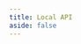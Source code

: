 ```yaml
---
title: Local API
aside: false
---
```


<script setup>
  import ApiDoc from "../components/ApiDoc.vue";
  import specUrl from "./openapi.yaml?url";
</script>

<ClientOnly>
   <ApiDoc :specUrl="specUrl"/>
</ClientOnly>
